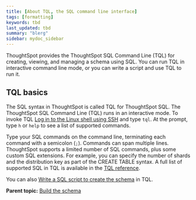 ```yaml
---
title: [About TQL, the SQL command line interface]
tags: [formatting]
keywords: tbd
last_updated: tbd
summary: "blerg"
sidebar: mydoc_sidebar
---
```

ThoughtSpot provides the ThoughtSpot SQL Command Line \(TQL\) for creating, viewing, and managing a schema using SQL. You can run TQL in interactive command line mode, or you can write a script and use TQL to run it.

## TQL basics

The SQL syntax in ThoughtSpot is called TQL for ThoughtSpot SQL. The ThoughtSpot SQL Command Line \(TQL\) runs in an interactive mode. To invoke TQL [Log in to the Linux shell using SSH](../setup/login_console.html#) and type `tql`. At the prompt, type `h` or `help` to see a list of supported commands.

Type your SQL commands on the command line, terminating each command with a semicolon \(`;`\). Commands can span multiple lines. ThoughtSpot supports a limited number of SQL commands, plus some custom SQL extensions. For example, you can specify the number of shards and the distribution key as part of the CREATE TABLE syntax. A full list of supported SQL in TQL is available in the [TQL reference](../reference/sql_cli_commands.html#).

You can also [Write a SQL script to create the schema](create_schema_with_script.html#) in TQL.

**Parent topic:** [Build the schema](../../admin/loading/create_schema.html)
